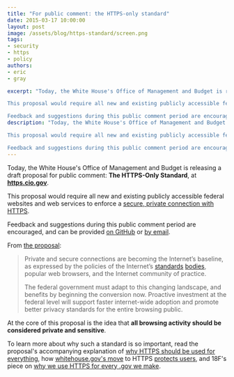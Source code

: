 ```yaml
---
title: "For public comment: the HTTPS-only standard"
date: 2015-03-17 10:00:00
layout: post
image: /assets/blog/https-standard/screen.png
tags:
- security
- https
- policy
authors:
- eric
- gray

excerpt: "Today, the White House's Office of Management and Budget is releasing a draft proposal for public comment: The HTTPS-Only Standard, at https.cio.gov.

This proposal would require all new and existing publicly accessible federal websites and web services to enforce a secure, private connection with HTTPS

Feedback and suggestions during this public comment period are encouraged, and can be provided on GitHub or by email."
description: "Today, the White House's Office of Management and Budget is releasing a draft proposal for public comment: The HTTPS-Only Standard, at https.cio.gov.

This proposal would require all new and existing publicly accessible federal websites and web services to enforce a secure, private connection with HTTPS

Feedback and suggestions during this public comment period are encouraged, and can be provided on GitHub or by email."
---
```


Today, the White House's Office of Management and Budget is releasing a draft proposal for public comment: **The HTTPS-Only Standard**, at **[https.cio.gov](https://https.cio.gov)**.

This proposal would require all new and existing publicly accessible federal websites and web services to enforce a [secure, private connection with HTTPS](https://18f.gsa.gov/2014/11/13/why-we-use-https-in-every-gov-website-we-make/).

Feedback and suggestions during this public comment period are encouraged, and can be provided [on GitHub](https://github.com/GSA/https/tree/readme#we-want-your-feedback) or [by email](mailto:https@cio.gov).

From [the proposal](https://https.cio.gov):

> Private and secure connections are becoming the Internet’s baseline, as expressed by the policies of the Internet’s [standards](https://w3ctag.github.io/web-https/) [bodies](http://www.internetsociety.org/news/internet-society-commends-internet-architecture-board-recommendation-encryption-default), popular web browsers, and the Internet community of practice.
>
> The federal government must adapt to this changing landscape, and benefits by beginning the conversion now. Proactive investment at the federal level will support faster internet-wide adoption and promote better privacy standards for the entire browsing public.

At the core of this proposal is the idea that **all browsing activity should be considered private and sensitive**.

To learn more about why such a standard is so important, read the proposal's accompanying explanation of [why HTTPS should be used for everything](https://https.cio.gov/everything/), how [whitehouse.gov's move](https://twitter.com/18F/status/575513335103426561) to HTTPS [protects users](https://twitter.com/ariherzog/status/575743461225275392), and 18F's piece on [why we use HTTPS for every .gov we make](https://18f.gsa.gov/2014/11/13/why-we-use-https-in-every-gov-website-we-make/).
